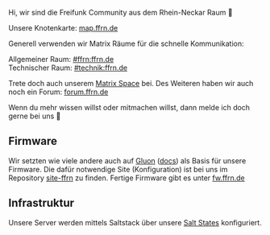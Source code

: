 Hi, wir sind die Freifunk Community aus dem Rhein-Neckar Raum 👋

Unsere Knotenkarte:  [map.ffrn.de](https://map.ffrn.de)

Generell verwenden wir Matrix Räume für die schnelle Kommunikation:  

Allgemeiner Raum: [#ffrn:ffrn.de](https://matrix.to/#/#ffrn:ffrn.de)  
Technischer Raum: [#technik:ffrn.de](https://matrix.to/#/#technik:ffrn.de)  

Trete doch auch unserem [Matrix Space](https://matrix.to/#/!AtGsSKXOCGwywxjSqp:ffrn.de?via=ffrn.de&via=matrix.org) bei. Des Weiteren haben wir auch noch ein Forum: [forum.ffrn.de](https://forum.ffrn.de)

Wenn du mehr wissen willst oder mitmachen willst, dann melde ich doch gerne bei uns 🙂


## Firmware
Wir setzten wie viele andere auch auf [Gluon](https://github.com/freifunk-gluon/gluon) ([docs](https://gluon.readthedocs.io/en/latest/)) als Basis für unsere Firmware. Die dafür notwendige Site (Konfiguration) ist bei uns im Repository [site-ffrn](https://github.com/Freifunk-Rhein-Neckar/site-ffrn) zu finden. Fertige Firmware gibt es unter [fw.ffrn.de](https://fw.ffrn.de)


## Infrastruktur

Unsere Server werden mittels Saltstack über unsere [Salt States](https://github.com/Freifunk-Rhein-Neckar/salt) konfiguriert. 
